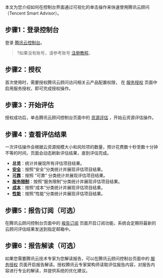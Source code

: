 本文为您介绍如何在控制台界面通过可视化的单击操作来快速使用腾讯云顾问（Tencent Smart Advisor）。

## 步骤1：登录控制台

登录 [腾讯云控制台](https://console.qcloud.com/advisor)。
>?如果没有账号，请参考账号 [注册教程](https://www.qcloud.com/document/product/378/8415)。

## 步骤2：授权

首次使用时，需要授权腾讯云顾问访问相关云产品配置权限， 在 [服务授权](https://console.qcloud.com/advisor/auth) 页面中启用服务授权，即可完成授权操作。

## 步骤3：开始评估

授权成功后，单击腾讯云顾问控制台页面中的 [资源评估](https://console.qcloud.com/advisor) ，开始云资源评估操作。

## 步骤4：查看评估结果

一次评估操作会根据云资源规模大小和风险项的数量，预计花费数十秒至数十分钟不等的时间，页面会动态刷新评估结果，直到评估完成。

- **总览**：统计并展现所有评估项目结果。
- **[安全](https://cloud.tencent.com/document/product/1264/58801#Safety)**：按照“安全”分类统计并展现评估项目结果。
- **[可靠](https://cloud.tencent.com/document/product/1264/58801#reliable)**：按照 “可靠” 分类统计并展现评估项目结果。
- **[服务限制](https://cloud.tencent.com/document/product/1264/58801#ServiceRestrictions)**：按照“服务限制”分类统计并展现评估项目结果。
- **[成本](https://cloud.tencent.com/document/product/1264/58801#cost)**：按照“成本”分类统计并展现评估项目结果。
- **[性能](https://cloud.tencent.com/document/product/1264/58801#performance)**：按照“性能”分类统计并展现评估项目结果。

## 步骤5：报告订阅（可选）
在腾讯云顾问控制台页面中的 [报告订阅](https://console.cloud.tencent.com/advisor/subscribe) 页面开启订阅功能，系统会定期将最新的云顾问评估结果发送到指定邮箱中。


## 步骤6：报告解读（可选）
如果您需要腾讯云技术专家为您解读报告，可以在腾讯云顾问控制台页面中的 [服务授权](https://console.cloud.tencent.com/advisor/auth) 页面开启报告解读。授权腾讯云专家架构师读取评估报告内容，对报告内容进行专业的解读，并提供系统的优化建议。
